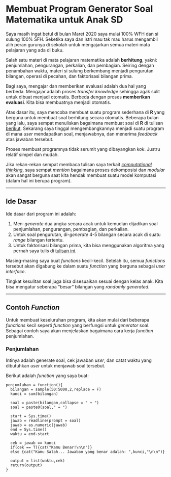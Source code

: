 Membuat Program Generator Soal Matematika untuk Anak SD
================

Saya masih ingat betul di bulan Maret 2020 saya mulai 100% WFH dan si
sulung 100% SFH. Seketika saya dan istri mau tak mau harus mengambil
alih peran gurunya di sekolah untuk mengajarkan semua materi mata
pelajaran yang ada di buku.

Salah satu materi di mata pelajaran matematika adalah **berhitung**,
yakni: penjumlahan, pengurangan, perkalian, dan pembagian. Seiring
dengan penambahan waktu, materi si sulung berkembang menjadi pengurutan
bilangan, operasi di pecahan, dan faktorisasi bilangan prima.

Bagi saya, mengajar dan memberikan evaluasi adalah dua hal yang berbeda.
Mengajar adalah proses *transfer knowledge* sehingga agak sulit untuk
dibuat menjadi otomatis. Berbeda dengan proses **memberikan evaluasi**.
Kita bisa membuatnya menjadi otomatis.

Atas dasar itu, saya mencoba membuat suatu program sederhana di **R**
yang berguna untuk membuat soal berhitung secara otomatis. Beberapa
bulan yang lalu, saya sempat menuliskan bagaimana membuat soal di **R**
di tulisan [berikut](https://ikanx101.com/blog/soal-berhitung/).
Sekarang saya tinggal mengembangkannya menjadi suatu program di mana
*user* mendapatkan soal, menjawabnya, dan menerima *feedback* atas
jawaban tersebut.

Proses membuat programnya tidak serumit yang dibayangkan *kok*. Justru
relatif simpel dan mudah.

Jika rekan-rekan sempat membaca tulisan saya terkait [*computational
thinking*](https://ikanx101.com/blog/comp-think/), saya sempat *mention*
bagaimana proses dekomposisi dan *modular* akan sangat berguna saat kita
hendak membuat suatu model komputasi (dalam hal ini berupa program).

-----

## Ide Dasar

Ide dasar dari program ini adalah:

1.  Men-*generate* dua angka secara acak untuk kemudian dijadikan soal
    penjumlahan, pengurangan, pembagian, dan perkalian.
2.  Untuk soal pengurutan, di-*generate* 4-5 bilangan secara acak di
    suatu *range* bilangan tertentu.
3.  Untuk faktorisasi bilangan prima, kita bisa menggunakan algoritma
    yang pernah saya tulis di [tulisan
    ini](https://ikanx101.com/blog/algo-faktor/).

Masing-masing saya buat *functions* kecil-kecil. Setelah itu, semua
*functions* tersebut akan digabung ke dalam suatu *function* yang
berguna sebagai *user interface*.

Tingkat kesulitan soal juga bisa disesuaikan sesuai dengan kelas anak.
Kita bisa mengatur seberapa “besar” bilangan yang *randomly generated*.

-----

## Contoh *Function*

Untuk membuat keseluruhan program, kita akan mulai dari beberapa
*functions* kecil seperti *function* yang berfungsi untuk *generator*
soal. Sebagai contoh saya akan menjelaskan bagaimana cara kerja
*function* penjumlahan.

### Penjumlahan

Intinya adalah generate soal, cek jawaban *user*, dan catat waktu yang
dibutuhkan *user* untuk menjawab soal tersebut.

Berikut adalah *function* yang saya buat:

    penjumlahan = function(){
      bilangan = sample(50:5000,2,replace = F)
      kunci = sum(bilangan)
      
      soal = paste(bilangan,collapse = " + ")
      soal = paste0(soal," = ")
      
      start = Sys.time()
      jawab = readline(prompt = soal)
      jawab = as.numeric(jawab)
      end = Sys.time()
      waktu = end-start
      
      cek = jawab == kunci
      if(cek == T){cat("Kamu Benar!\n\n")}
      else {cat("Kamu Salah... Jawaban yang benar adalah: ",kunci,"\n\n")}
      
      output = list(waktu,cek)
      return(output)
    }
